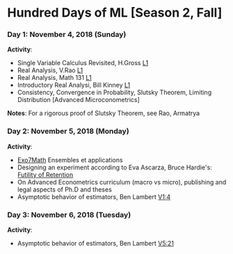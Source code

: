 # Hundred Days of ML [Season 2, Fall]


### Day 1: November 4, 2018 (Sunday)
**Activity**:
* Single Variable Calculus Revisited, H.Gross [L1](https://www.youtube.com/watch?v=rXOGLlKuvzU)
* Real Analysis, V.Rao [L1](https://www.youtube.com/watch?v=-WPQP8MhgZg&list=PL5xeijzKJaIj9pF-Ep7vTs6k1uqYyL-at)
* Real Analysis, Math 131 [L1](https://www.youtube.com/watch?v=8hJYD_NcOGQ&list=PLcR4No3nvxFDg6VfaO8paSOv4ClAlyzon)
* Introductory Real Analysi, Bill Kinney [L1](https://www.youtube.com/watch?v=EaKLXK4hFFQ&list=PLmU0FIlJY-MngWPhBDUPelVV3GhDw_mJu)
* Consistency, Convergence in Probability, Slutsky Theorem, Limiting Distribution [Advanced Microconometrics]

**Notes**: For a rigorous proof of Slutsky Theorem, see Rao, Armatrya

### Day 2: November 5, 2018 (Monday)
**Activity**:
* [Exo7Math](https://www.youtube.com/watch?v=bPT6-g3B5wQ&list=PL6690366268FBF2C0) Ensembles et applications 
* Designing an experiment according to Eva Ascarza, Bruce Hardie's: [Futility of Retention](http://www.evaascarza.com/ascarza_futility.pdf)
* On Advanced Econometrics curriculum (macro vs micro), publishing and legal aspects of Ph.D and theses
* Asymptotic behavior of estimators, Ben Lambert [V1:4](https://www.youtube.com/watch?v=Za1YxRJL-SA&list=PLwJRxp3blEvZBAn3bwAAtdJqotRPBWBlP)


### Day 3: November 6, 2018 (Tuesday)
**Activity**:
* Asymptotic behavior of estimators, Ben Lambert [V5:21](https://www.youtube.com/watch?v=Za1YxRJL-SA&list=PLwJRxp3blEvZBAn3bwAAtdJqotRPBWBlP)